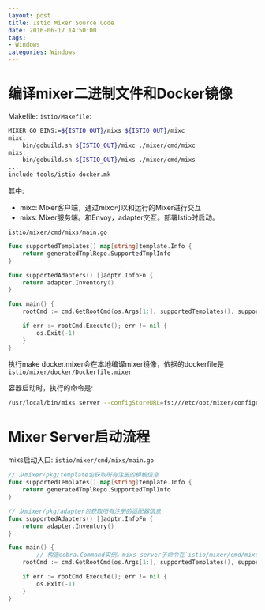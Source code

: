 ```yaml
---
layout: post
title: Istio Mixer Source Code
date: 2016-06-17 14:50:00
tags:
- Windows
categories: Windows
---
```



# 编译mixer二进制文件和Docker镜像
Makefile:
`istio/Makefile`:
```bash
MIXER_GO_BINS:=${ISTIO_OUT}/mixs ${ISTIO_OUT}/mixc
mixc:
	bin/gobuild.sh ${ISTIO_OUT}/mixc ./mixer/cmd/mixc
mixs:
	bin/gobuild.sh ${ISTIO_OUT}/mixs ./mixer/cmd/mixs
...
include tools/istio-docker.mk
```
其中:
* mixc: Mixer客户端，通过mixc可以和运行的Mixer进行交互
* mixs: Mixer服务端。和Envoy，adapter交互。部署Istio时启动。





`istio/mixer/cmd/mixs/main.go`
```go
func supportedTemplates() map[string]template.Info {
	return generatedTmplRepo.SupportedTmplInfo
}

func supportedAdapters() []adptr.InfoFn {
	return adapter.Inventory()
}

func main() {
	rootCmd := cmd.GetRootCmd(os.Args[1:], supportedTemplates(), supportedAdapters(), shared.Printf, shared.Fatalf)

	if err := rootCmd.Execute(); err != nil {
		os.Exit(-1)
	}
}
```

执行make docker.mixer会在本地编译mixer镜像，依据的dockerfile是`istio/mixer/docker/Dockerfile.mixer`

容器启动时，执行的命令是:
```bash
/usr/local/bin/mixs server --configStoreURL=fs:///etc/opt/mixer/configroot --configStoreURL=k8s://
```



# Mixer Server启动流程
mixs启动入口:
`istio/mixer/cmd/mixs/main.go`
```go
// 从mixer/pkg/template包获取所有注册的模板信息
func supportedTemplates() map[string]template.Info {
	return generatedTmplRepo.SupportedTmplInfo
}

// 从mixer/pkg/adapter包获取所有注册的适配器信息
func supportedAdapters() []adptr.InfoFn {
	return adapter.Inventory()
}

func main() {
        // 构造cobra.Command实例。mixs server子命令在`istio/mixer/cmd/mixs/cmd/server.go#serverCmd`中定义:
	rootCmd := cmd.GetRootCmd(os.Args[1:], supportedTemplates(), supportedAdapters(), shared.Printf, shared.Fatalf)

	if err := rootCmd.Execute(); err != nil {
		os.Exit(-1)
	}
}
```









